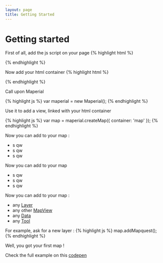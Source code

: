 ```yaml
---
layout: page
title: Getting Started
---
```


# Getting started
First of all, add the js script on your page
{% highlight html %}
<script src="http://static.maperial.com/js/maperial.js" type="text/javascript"></script>
{% endhighlight %}

Now add your html container
{% highlight html %}
<div id="map"></div>
{% endhighlight %}

Call upon Maperial

{% highlight js %}
var maperial = new Maperial();
{% endhighlight %}

Use it to add a view, linked with your html container

{% highlight js %}
var map = maperial.createMap({
    container: 'map'
});
{% endhighlight %}

Now you can add to your map :
- s qw
- s qw
- s qw

Now you can add to your map
- s qw
- s qw
- s qw

Now you can add to your map :
- any [Layer](/concepts#layers)
- any other [MapView](./concepts.md#mapview)
- any [Data](/concepts#data)
- any [Tool](/concepts#tools)

For example, ask for a new layer :
{% highlight js %}
map.addMapquest();
{% endhighlight %}

Well, you got your first map !

Check the full example on this
[codepen](http://codepen.io/chrisdugne/pen/yyyYVr?editors=101)
